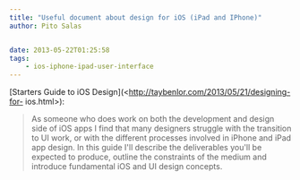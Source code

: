 ```yaml
---
title: "Useful document about design for iOS (iPad and IPhone)"
author: Pito Salas


date: 2013-05-22T01:25:58
tags:
    - ios-iphone-ipad-user-interface
---
```




[Starters Guide to iOS Design](<http://taybenlor.com/2013/05/21/designing-for-
ios.html>):

> As someone who does work on both the development and design side of iOS apps
> I find that many designers struggle with the transition to UI work, or with
> the different processes involved in iPhone and iPad app design. In this
> guide I'll describe the deliverables you'll be expected to produce, outline
> the constraints of the medium and introduce fundamental iOS and UI design
> concepts.




